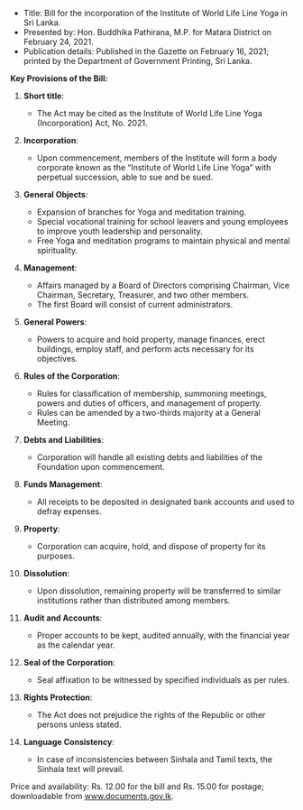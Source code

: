 - Title: Bill for the incorporation of the Institute of World Life Line Yoga in Sri Lanka.
- Presented by: Hon. Buddhika Pathirana, M.P. for Matara District on February 24, 2021.
- Publication details: Published in the Gazette on February 16, 2021; printed by the Department of Government Printing, Sri Lanka.
  
**Key Provisions of the Bill:**

1. **Short title**:
   - The Act may be cited as the Institute of World Life Line Yoga (Incorporation) Act, No. 2021.
  
2. **Incorporation**:
   - Upon commencement, members of the Institute will form a body corporate known as the “Institute of World Life Line Yoga” with perpetual succession, able to sue and be sued.

3. **General Objects**:
   - Expansion of branches for Yoga and meditation training.
   - Special vocational training for school leavers and young employees to improve youth leadership and personality.
   - Free Yoga and meditation programs to maintain physical and mental spirituality.

4. **Management**:
   - Affairs managed by a Board of Directors comprising Chairman, Vice Chairman, Secretary, Treasurer, and two other members.
   - The first Board will consist of current administrators.

5. **General Powers**:
   - Powers to acquire and hold property, manage finances, erect buildings, employ staff, and perform acts necessary for its objectives.

6. **Rules of the Corporation**:
   - Rules for classification of membership, summoning meetings, powers and duties of officers, and management of property.
   - Rules can be amended by a two-thirds majority at a General Meeting.

7. **Debts and Liabilities**:
   - Corporation will handle all existing debts and liabilities of the Foundation upon commencement.

8. **Funds Management**:
   - All receipts to be deposited in designated bank accounts and used to defray expenses.

9. **Property**:
   - Corporation can acquire, hold, and dispose of property for its purposes.

10. **Dissolution**:
    - Upon dissolution, remaining property will be transferred to similar institutions rather than distributed among members.

11. **Audit and Accounts**:
    - Proper accounts to be kept, audited annually, with the financial year as the calendar year.

12. **Seal of the Corporation**:
    - Seal affixation to be witnessed by specified individuals as per rules.

13. **Rights Protection**:
    - The Act does not prejudice the rights of the Republic or other persons unless stated.

14. **Language Consistency**:
    - In case of inconsistencies between Sinhala and Tamil texts, the Sinhala text will prevail.

Price and availability: Rs. 12.00 for the bill and Rs. 15.00 for postage; downloadable from www.documents.gov.lk.